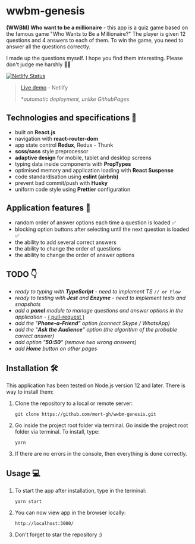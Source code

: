 # wwbm-genesis

**(WWBM) Who want to be a millionaire** - this app is a quiz game based on the famous game "Who Wants to Be a Millionaire?" The player is given 12 questions and 4 answers to each of them. To win the game, you need to answer all the questions correctly.

I made up the questions myself. I hope you find them interesting. Please don't judge me harshly 🤷‍♂️ 

[![Netlify Status](https://api.netlify.com/api/v1/badges/909b5a7a-a98a-4770-a58c-71e72e38cf64/deploy-status)](https://app.netlify.com/sites/affectionate-sammet-b40bc3/deploys)

> [Live demo](https://affectionate-sammet-b40bc3.netlify.app/) - Netlify 
> 
> **automatic deployment, unlike GithubPages*

## Technologies and specifications 🧬

- built on **React.js**
- navigation with **react-router-dom**
- app state control **Redux**, Redux - Thunk
- **scss/sass** style preprocessor
- **adaptive design** for mobile, tablet and desktop screens
- typing data inside components with **PropTypes**
- optimised memory and application loading with **React Suspense**
- code standardisation using **eslint (airbnb)**
- prevent bad commit/push with **Husky**
- uniform code style using **Prettier** configuration

## Application features 🚀

- random order of answer options each time a question is loaded ✅
- blocking option buttons after selecting until the next question is loaded ✅
- the ability to add several correct answers
- the ability to change the order of questions
- the ability to change the order of answer options

## TODO 👇

- *ready to typing with **TypeScript** - need to implement TS*   `// or Flow`
- *ready to testing with **Jest** and **Enzyme** - need to implement tests and snapshots*
- *add a **panel** module to manage questions and answer options in the application* - [( pull-request )](https://github.com/mort-gh/wwbm-genesis/pull/5) 
- *add the "**Phone-a-Friend**" option (connect Skype / WhatsApp)*
- *add the "**Ask the Audience**" option (the algorithm of the probable correct answer)*
- *add option "**50:50**" (remove two wrong answers)*
- *add **Home** button on other pages*

## Installation 🛠

This application has been tested on Node.js version 12 and later. There is way to install them:

1. Clone the repository to a local or remote server:

   `git clone https://github.com/mort-gh/wwbm-genesis.git`

2. Go inside the project root folder via terminal. Go inside the project root folder via terminal. 
To install, type: 

	`yarn`

3. If there are no errors in the console, then everything is done correctly.


## Usage 💻

1. To start the app after installation, type in the terminal: 

	`yarn start`

2. You can now view app in the browser locally:

	`http://localhost:3000/`

3. Don't forget to star the repository :)
